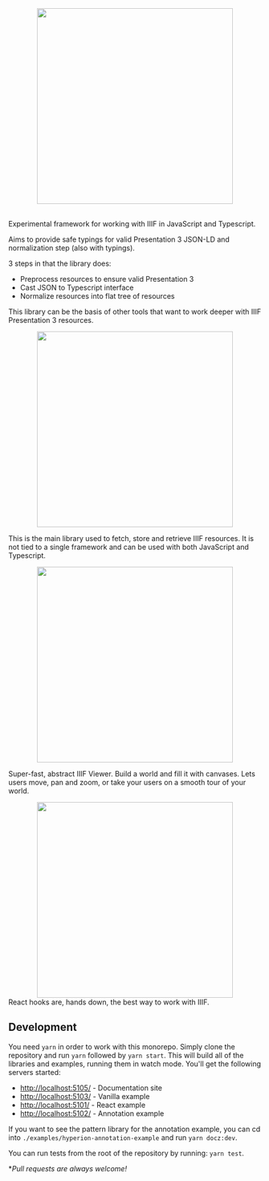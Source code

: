 <div align="center"><img src="https://raw.githubusercontent.com/stephenwf/hyperion/master/hyperion-logo.png" width="390" /></div>
<br />

Experimental framework for working with IIIF in JavaScript and Typescript.

Aims to provide safe typings for valid Presentation 3 JSON-LD and normalization step (also with typings).

3 steps in that the library does:
- Preprocess resources to ensure valid Presentation 3
- Cast JSON to Typescript interface
- Normalize resources into flat tree of resources

This library can be the basis of other tools that want to work deeper with IIIF Presentation 3 resources.

<div align="center"><img src="https://raw.githubusercontent.com/stephenwf/hyperion/master/vault-logo.png" width="390" /></div> 

This is the main library used to fetch, store and retrieve IIIF resources. It is not tied to a single framework and can be used with both JavaScript and Typescript.


<div align="center"><img src="https://raw.githubusercontent.com/stephenwf/hyperion/master/atlas-logo.png" width="390" /></div>

Super-fast, abstract IIIF Viewer. Build a world and fill it with canvases. Lets users move, pan and zoom, or take your users on a smooth tour of your world.


<div align="center"><img src="https://raw.githubusercontent.com/stephenwf/hyperion/master/react-vault-logo.png" width="390" /></div>
React hooks are, hands down, the best way to work with IIIF.


## Development
You need `yarn` in order to work with this monorepo. Simply clone the repository and run `yarn` followed by `yarn start`. This will build
all of the libraries and examples, running them in watch mode. You'll get the following servers started:
- [http://localhost:5105/](http://localhost:5105/) - Documentation site
- [http://localhost:5103/](http://localhost:5103/) - Vanilla example
- [http://localhost:5101/](http://localhost:5101/) - React example
- [http://localhost:5102/](http://localhost:5102/) - Annotation example

If you want to see the pattern library for the annotation example, you can cd into `./examples/hyperion-annotation-example` and run `yarn docz:dev`. 

You can run tests from the root of the repository by running: `yarn test`.

**Pull requests are always welcome!* 
